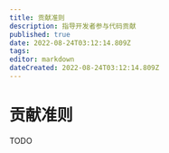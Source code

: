 ```yaml
---
title: 贡献准则
description: 指导开发者参与代码贡献
published: true
date: 2022-08-24T03:12:14.809Z
tags: 
editor: markdown
dateCreated: 2022-08-24T03:12:14.809Z
---
```


# 贡献准则

TODO
